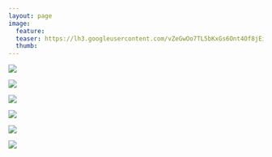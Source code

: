 ```yaml
---
layout: page
image:
  feature:
  teaser: https://lh3.googleusercontent.com/vZeGwOo7TL5bKxGs6Ont4Of8jEiccvfzDoYjtIaHwyK6fQrpvJjiyfNU98KHCsPAtTGfhlPpcLGNHfJQDHHHUFHjbONAYh-fRPIWjSQWEj4uoitiV7EpNgtW8ILY4HNgXP4nchw8-PHZ-skMDQmHq0YAwbFexROhEmY9BD2G6ipXAFznXUysAVoa__3We69vKazDqEWeTyN197ubTDyZscJ-_b1U4D1MEk7AkrVzAbeO6B9NlrGZJxIBdFQ4FkUGcggaVwizDgMvqRZLTdgQU31Ku8IhLyS004u_P2v0zk3x-PRdKOwSQnqnaKdQUyqnL4GHOueEGWt6rw1-WBgxKFpou_2Qj7Z4hlUHZjM4f-tFq-6hsGcZOL6_UHE7gFJ5nWh3Dq-5U-KDEnSddLJ0NqtCWVd9_eiP300w7trWSZ2iGfKZ77RIzOcFZ9J-TTi8IkKeIBn_sYJdG0O0TyMLcLvu1nq9z3e86SlrMhbWMbVFq4Wft3cnyx-y8FVRownsr308Q-_TJkdzw27vZIFHXeLw4PZsiHwS9TtY1ozuEQk=w245
  thumb:
---
```


[![](https://lh3.googleusercontent.com/tqZIMILUUngeM0uh8A9h7D5pHF93y9Rg0NsVkAxUkbpwfvHTZo0OhHRMRGysPhZGqdV-I24iXECewVHt1wh0NWde0XW-2Rb5T-mnKW3DEj4YVFa6tNBxl-yCUljUfp42VOqIG7ETwD3Zwbr4RbJg9f2byBKnMS0LjY1mI-xCV71L-Hy_RJEmYjm4qOCkN3fAstMdaAhthlpfI9xi2uHYa_mcro9TJ5shryAbuUxpYUKEjXNSJSAMZ2cBF-Wx5knH6pN0Nth-HFl3uvNVVCERv_-VwMB12469MHwiFSKGO2Po2Rz767UzPe7yBClVDFb3BFmsZkRsQGB-krJZTANzexUjMtKtBm9c6r2jpud_eb7ADAdYyGqVjL3D-aAlcT98zz4xIvl3t2PiIPekIzJFPpR1-J6FSMW566ypJmoUaG-fpUe5O_YN0LKMbN5JhVBgem402ND3KSCt_zT22YdQgxNC-AwJ6lz4Wi8E2A4Os8-ti_gEZ9feWRl-hgHKqty5jJP7RoGk76ySOqTr6O4viuzWSCE-zI2zX1u9eBChPcg=w800)](https://lh3.googleusercontent.com/tqZIMILUUngeM0uh8A9h7D5pHF93y9Rg0NsVkAxUkbpwfvHTZo0OhHRMRGysPhZGqdV-I24iXECewVHt1wh0NWde0XW-2Rb5T-mnKW3DEj4YVFa6tNBxl-yCUljUfp42VOqIG7ETwD3Zwbr4RbJg9f2byBKnMS0LjY1mI-xCV71L-Hy_RJEmYjm4qOCkN3fAstMdaAhthlpfI9xi2uHYa_mcro9TJ5shryAbuUxpYUKEjXNSJSAMZ2cBF-Wx5knH6pN0Nth-HFl3uvNVVCERv_-VwMB12469MHwiFSKGO2Po2Rz767UzPe7yBClVDFb3BFmsZkRsQGB-krJZTANzexUjMtKtBm9c6r2jpud_eb7ADAdYyGqVjL3D-aAlcT98zz4xIvl3t2PiIPekIzJFPpR1-J6FSMW566ypJmoUaG-fpUe5O_YN0LKMbN5JhVBgem402ND3KSCt_zT22YdQgxNC-AwJ6lz4Wi8E2A4Os8-ti_gEZ9feWRl-hgHKqty5jJP7RoGk76ySOqTr6O4viuzWSCE-zI2zX1u9eBChPcg=s0)

[![](https://lh3.googleusercontent.com/OIeWJFwp5U6Y2tdJgFw01s-9Xbd2sw9RbkYawDX0BwqxDNsYKqtXTtBOlzpAar6Z6cngUCIF9g9yPuv3EuA0JZyjvSbHLImohSIkRdDrU1tBMgCZChAZZdyYoswENvQ5SbLSxFGV9D_9WeFTK-Y8YzVfE_5LE8jaMk37Ni4diEeCj6Oprth_Spd9lNpJzGpSUTTq2JAXOtw8HiiQRdhvohrHzzJzmmOgrabRyZ4jkabBHysyKoTpYA6jcDg0vnu2ixTif82TvcaBFTSuUXbS1r6PLiAJB0CnoTyMZPBJCyD9fhlDBAJQFz7_jZe80EjFwTOzQAicR4L9Gw8wNZ7uE08V9jDH5ICcfYpCLfjYLCBS9dFMeqN488cS0QQaJrMozATXFRlfL-WA-yYKOm-MzgIwSosht98zoneZFSD1R5ZxIjbz7eI9G_RTVAPvFi6s6NmFrkNYFXjDP1t2nHnmHyXMiACBdK4CtQ-bgHB5ZXh2EHkPlpdRvoR1A_EmY1ixClU_KHQ2sq2LIMVljKosruJG-Q5G-o2MRMWtUl36swM=w800)](https://lh3.googleusercontent.com/OIeWJFwp5U6Y2tdJgFw01s-9Xbd2sw9RbkYawDX0BwqxDNsYKqtXTtBOlzpAar6Z6cngUCIF9g9yPuv3EuA0JZyjvSbHLImohSIkRdDrU1tBMgCZChAZZdyYoswENvQ5SbLSxFGV9D_9WeFTK-Y8YzVfE_5LE8jaMk37Ni4diEeCj6Oprth_Spd9lNpJzGpSUTTq2JAXOtw8HiiQRdhvohrHzzJzmmOgrabRyZ4jkabBHysyKoTpYA6jcDg0vnu2ixTif82TvcaBFTSuUXbS1r6PLiAJB0CnoTyMZPBJCyD9fhlDBAJQFz7_jZe80EjFwTOzQAicR4L9Gw8wNZ7uE08V9jDH5ICcfYpCLfjYLCBS9dFMeqN488cS0QQaJrMozATXFRlfL-WA-yYKOm-MzgIwSosht98zoneZFSD1R5ZxIjbz7eI9G_RTVAPvFi6s6NmFrkNYFXjDP1t2nHnmHyXMiACBdK4CtQ-bgHB5ZXh2EHkPlpdRvoR1A_EmY1ixClU_KHQ2sq2LIMVljKosruJG-Q5G-o2MRMWtUl36swM=s0)

[![](https://lh3.googleusercontent.com/b9NIh0I9eS9vKBxw_cISPqf0fRxho5IFBp90O5AOJFplRK3UAdxhE1_bSbJ5XUxC_VFvISJbkDHnaxKokEo6x4w5kVg_mVV3kTM065LfJUz-gomCt-43DMsv29ZWj-y_s5RSvBh-A4xsN0zS9CcOLwOrxVPWXPjVC-zReJjbB4knDpdhAbvpaafy6yg8vYu1sFZzL6ZnaycQnzy6HS6aOPyu-tzbUXQ9_SC0-7ZEVH5b6P5xrcYYu919cuvUJzexed4VVqfbAiy3coGeho8-dfLfDGr-UxNc6oC3NphbhEkXvvbUZA1W2YXAyqVdUyL3_JJCevY3sd8jZXjGRfQKWOSzQb_1XYuY9oa5Jpzr91FzvtPTcStNX9VBpytJbOiZlyiaMFuX0U8s-QglNvoCiezCbHRbAUBF5MJzL7vkZQm8yWVY3GnaXnEbBnYfMWv5hJu5HRmrM2dyQRm75FMvRpcB99A2zhL6R8b49GXBxFlqPR_iNCb1Mu_oEawxsZeCTBNISl2UnhcBEW1yzEB0c-hvKauX3wdE3LulSywS9EQ=w800)](https://lh3.googleusercontent.com/b9NIh0I9eS9vKBxw_cISPqf0fRxho5IFBp90O5AOJFplRK3UAdxhE1_bSbJ5XUxC_VFvISJbkDHnaxKokEo6x4w5kVg_mVV3kTM065LfJUz-gomCt-43DMsv29ZWj-y_s5RSvBh-A4xsN0zS9CcOLwOrxVPWXPjVC-zReJjbB4knDpdhAbvpaafy6yg8vYu1sFZzL6ZnaycQnzy6HS6aOPyu-tzbUXQ9_SC0-7ZEVH5b6P5xrcYYu919cuvUJzexed4VVqfbAiy3coGeho8-dfLfDGr-UxNc6oC3NphbhEkXvvbUZA1W2YXAyqVdUyL3_JJCevY3sd8jZXjGRfQKWOSzQb_1XYuY9oa5Jpzr91FzvtPTcStNX9VBpytJbOiZlyiaMFuX0U8s-QglNvoCiezCbHRbAUBF5MJzL7vkZQm8yWVY3GnaXnEbBnYfMWv5hJu5HRmrM2dyQRm75FMvRpcB99A2zhL6R8b49GXBxFlqPR_iNCb1Mu_oEawxsZeCTBNISl2UnhcBEW1yzEB0c-hvKauX3wdE3LulSywS9EQ=s0)

[![](https://lh3.googleusercontent.com/4_tMVIFeJGolWWLMR_vndMwXBMTqJqvjw4Wip_I-CbMsTaYm_9l4tcziY2y9XvbuPDRPBA2Iwz4HnTHIdcX-imKeLVMMFW_kT9IK6V8fszWuSpb9xwnO6ejBFaH3bYD6XWmEPQOP3T5vBKgucCjc7lg4gJgWksKqjeV8sl8ei1u219VHFwOuEi7I-AmupxqXFZXa71VrHG5tVy_Xkhk6nRs3zEYDDEXiHG-11nWykky9K-cjK11GwGaEE44CFX78x-znDHGR9ZaIKeW2_u7OPicT-_140zh3UV8K7eA468uQwTInn5O8U0gDTFFfWZVMUIX_GHL0GmTLMyXgVWTZVYDY9CjHpgXPnzh0OePKjIBeHm5fckcIBeCh3P_yhwyHiVpzXUeaMUoWkyGKY5M8EsER8RCufoszdIuWx4_q214DcpWDnK5u9icst-q8P9uy-fdU-ABzRheWpm8bH9W-bDcUwIOp5Lu9hv9FBDMP4103ilWiLCK0brzaFqZb6JgJJ88-7S7S8HJ2G_yjl9DZ_JOT8-xj7REJMYI_E9OWc-0=w800)](https://lh3.googleusercontent.com/4_tMVIFeJGolWWLMR_vndMwXBMTqJqvjw4Wip_I-CbMsTaYm_9l4tcziY2y9XvbuPDRPBA2Iwz4HnTHIdcX-imKeLVMMFW_kT9IK6V8fszWuSpb9xwnO6ejBFaH3bYD6XWmEPQOP3T5vBKgucCjc7lg4gJgWksKqjeV8sl8ei1u219VHFwOuEi7I-AmupxqXFZXa71VrHG5tVy_Xkhk6nRs3zEYDDEXiHG-11nWykky9K-cjK11GwGaEE44CFX78x-znDHGR9ZaIKeW2_u7OPicT-_140zh3UV8K7eA468uQwTInn5O8U0gDTFFfWZVMUIX_GHL0GmTLMyXgVWTZVYDY9CjHpgXPnzh0OePKjIBeHm5fckcIBeCh3P_yhwyHiVpzXUeaMUoWkyGKY5M8EsER8RCufoszdIuWx4_q214DcpWDnK5u9icst-q8P9uy-fdU-ABzRheWpm8bH9W-bDcUwIOp5Lu9hv9FBDMP4103ilWiLCK0brzaFqZb6JgJJ88-7S7S8HJ2G_yjl9DZ_JOT8-xj7REJMYI_E9OWc-0=s0)

[![](https://lh3.googleusercontent.com/iDjGW9DXXzbVWzegerHwEyuT4YBvGEJFEmjJXiyT-EgXXk27SXEu81IACgKtdAb3R_5P66tvV2PozPU9yHrmRGHlWmFJZLR0N0KVmDY6JAZ6wjNrYCl1TSGiCBsQ4_8AA7LJ1BZgf4k7sKii0vaQ7a67-iTzoijRhSjc8P8LWBaExxVihJBBE3zfZozcevDX9eiRWqNJAQv_zNIqkCdZYjxSy7HyZgP0oik3TtGBXm-HpwL45bM8MNp2iR_zo6oR9FNX7mlr7rrXdg_LDfPmWjjT54wlcWX64X5ZMTWSa7ZRrd90CTnSnkJdOIEMqwFBmIEkrzNmfCQL1qaOCIjZ4z_lx5MqSCH9pG-0UN5-yZArRiiDCq5y6aEf4q8orTWPEBB4Y8Y-ZknJ8HRABt5oqQiR3Mk6iZmHCdyc7g9sYeHt0BzpiYCavTws6EXvh-iNjb0oOK_qTz0MoePDAxcxnSKWqqWx776xOnLTgTeovRZLtrgoZMk3Lq0iUh_j4koDnvOheLX34Fdr_0DyAB9c2rMXyNpMo4jxO-EoPsMtpI0=w800)](https://lh3.googleusercontent.com/iDjGW9DXXzbVWzegerHwEyuT4YBvGEJFEmjJXiyT-EgXXk27SXEu81IACgKtdAb3R_5P66tvV2PozPU9yHrmRGHlWmFJZLR0N0KVmDY6JAZ6wjNrYCl1TSGiCBsQ4_8AA7LJ1BZgf4k7sKii0vaQ7a67-iTzoijRhSjc8P8LWBaExxVihJBBE3zfZozcevDX9eiRWqNJAQv_zNIqkCdZYjxSy7HyZgP0oik3TtGBXm-HpwL45bM8MNp2iR_zo6oR9FNX7mlr7rrXdg_LDfPmWjjT54wlcWX64X5ZMTWSa7ZRrd90CTnSnkJdOIEMqwFBmIEkrzNmfCQL1qaOCIjZ4z_lx5MqSCH9pG-0UN5-yZArRiiDCq5y6aEf4q8orTWPEBB4Y8Y-ZknJ8HRABt5oqQiR3Mk6iZmHCdyc7g9sYeHt0BzpiYCavTws6EXvh-iNjb0oOK_qTz0MoePDAxcxnSKWqqWx776xOnLTgTeovRZLtrgoZMk3Lq0iUh_j4koDnvOheLX34Fdr_0DyAB9c2rMXyNpMo4jxO-EoPsMtpI0=s0)

[![](https://lh3.googleusercontent.com/se8MQICWXt7xHhmwnKxiXN-f3V3-0aVIe3APbbrN3rrKRO5bt79AK1L2c2vGAUaNeoaGd-353MeUxZAu8XxEXZBnv2GMdjTF5-aOXcROj4IR5C2mPheNi8qw_D4yIjAcTrZj-lpBxXgPnFdywk3cITXXHsHR7lQt-KpkdeW4ZBKLFSQpLFIQtxe3tWCffFKZYYIPxQoGvTI6WrJYNaJ30BiCHa9mXYhdYrchfo-yKQ2YxFyILSMyYNp1f37GCIZQXJoKMYAKH0krYuPBvpDfju63T2K2Zs7yPXYwErclS7GIJvFr6EhHCD0kmMY4kLGHZ18R3sjaW5dVIhY-aueD9Wue0mIXURr1eZ7vXKi-w1pSAeRHmsFgyc17KtJxRoUAS6Mcg3tN7BVyOm3WSZZp6kF831U07gVOF9zi9NE4e5v-5IWFjEYhLeb1IH0VdE52XJcIzNAdB60pxz2YmNHU6yiMk3RLag5JRmayaG-yy3bPsavmu2Zo1nRyT5Sf2WFxnpRLZ71gy2NeCQuCBpRXgANNxPOrBBbskueqY4aEcH0=w800)](https://lh3.googleusercontent.com/se8MQICWXt7xHhmwnKxiXN-f3V3-0aVIe3APbbrN3rrKRO5bt79AK1L2c2vGAUaNeoaGd-353MeUxZAu8XxEXZBnv2GMdjTF5-aOXcROj4IR5C2mPheNi8qw_D4yIjAcTrZj-lpBxXgPnFdywk3cITXXHsHR7lQt-KpkdeW4ZBKLFSQpLFIQtxe3tWCffFKZYYIPxQoGvTI6WrJYNaJ30BiCHa9mXYhdYrchfo-yKQ2YxFyILSMyYNp1f37GCIZQXJoKMYAKH0krYuPBvpDfju63T2K2Zs7yPXYwErclS7GIJvFr6EhHCD0kmMY4kLGHZ18R3sjaW5dVIhY-aueD9Wue0mIXURr1eZ7vXKi-w1pSAeRHmsFgyc17KtJxRoUAS6Mcg3tN7BVyOm3WSZZp6kF831U07gVOF9zi9NE4e5v-5IWFjEYhLeb1IH0VdE52XJcIzNAdB60pxz2YmNHU6yiMk3RLag5JRmayaG-yy3bPsavmu2Zo1nRyT5Sf2WFxnpRLZ71gy2NeCQuCBpRXgANNxPOrBBbskueqY4aEcH0=s0)
